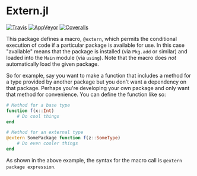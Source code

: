 # Extern.jl

[![Travis](https://travis-ci.org/ararslan/Extern.jl.svg?branch=master)](https://travis-ci.org/ararslan/Extern.jl)
[![AppVeyor](https://ci.appveyor.com/api/projects/status/c8ul683vudfnkwak/branch/master?svg=true)](https://ci.appveyor.com/project/ararslan/extern-jl/branch/master)
[![Coveralls](https://coveralls.io/repos/github/ararslan/Extern.jl/badge.svg?branch=master)](https://coveralls.io/github/ararslan/Extern.jl?branch=master)

This package defines a macro, `@extern`, which permits the conditional execution of code
if a particular package is available for use.
In this case "available" means that the package is installed (via `Pkg.add` or similar)
and loaded into the `Main` module (via `using`).
Note that the macro does *not* automatically load the given package.

So for example, say you want to make a function that includes a method for a type provided
by another package but you don't want a dependency on that package.
Perhaps you're developing your own package and only want that method for convenience.
You can define the function like so:

```julia
# Method for a base type
function f(x::Int)
    # Do cool things
end

# Method for an external type
@extern SomePackage function f(z::SomeType)
    # Do even cooler things
end
```

As shown in the above example, the syntax for the macro call is `@extern package expression`.
